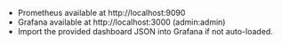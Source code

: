 - Prometheus available at http://localhost:9090
- Grafana available at http://localhost:3000 (admin:admin)
- Import the provided dashboard JSON into Grafana if not auto-loaded.
